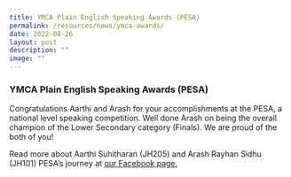 ```yaml
---
title: YMCA Plain English Speaking Awards (PESA)
permalink: /resources/news/ymca-awards/
date: 2022-08-26
layout: post
description: ""
image: ""
---
```

### YMCA Plain English Speaking Awards (PESA)

Congratulations Aarthi and Arash for your accomplishments at the PESA, a national level speaking competition. Well done Arash on being the overall champion of the Lower Secondary category (Finals). We are proud of the both of you!

Read more about Aarthi Suhitharan (JH205) and Arash Rayhan Sidhu (JH101) PESA’s journey at [our Facebook page.](https://www.facebook.com/396140610723476/posts/pfbid0g5mZ6Qmc8FwVnfoqwvzCLucLJ6PhjdpLr8WWhN9q43Z68WqXvCqCoE62gtLYdGuGl/?d=n)